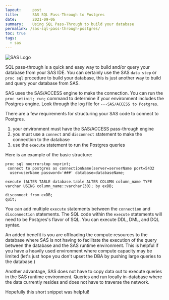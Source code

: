 ```yaml
---
layout:     post
title:      SAS SQL Pass-Through to Postgres 
date:       2021-09-06
summary:    Using SQL Pass-Through to build your database
permalink: /sas-sql-pass-through-postgres/
toc: true
tags:
  - sas
---
```


![SAS Logo](https://richardbright.me/images/postgres.png)

SQL pass-through is a quick and easy way to build and/or query your database from your SAS IDE. You can certainly use the SAS ``data step`` or ``proc sql`` procedure to build your database, this is just another way to build and query your database from SAS. 

SAS uses the SAS/ACCESS engine to make the connection. You can run the ``proc setinit; run;`` command to determine if your environment includes the Postgres engine. Look through the log file for ``---SAS/ACCESS to Postgres``.

There are a few requirements for structuring your SAS code to connect to Postgres. 

1. your environment must have the SAS/ACCESS pass-through engine
2. you must use a ``connect`` and ``disconnect`` statement to make the connection to the database
3. use the ``execute`` statement to run the Postgres queries

Here is an example of the basic structure:
```
proc sql noerrorstop noprint;
 connect to postgres as connectionName(server=serverName port=5432 
  user=userName password='###' database=databaseName;

execute (ALTER TABLE database.table ALTER COLUMN column_name TYPE varchar USING column_name::varchar(30); by exDB;

disconnect from exDB;
quit;
```

You can add multiple ``execute`` statements between the ``connection`` and ``disconnection`` statements. The SQL code within the ``execute`` statements will need to be Postgres's flavor of SQL. You can execute DDL, DML, and DQL syntax. 

An added benefit is you are offloading the compute resources to the database where SAS is not having to facilitate the execution of the query between the database and the SAS runtime environment. This is helpful if you have a heavily used environment where compute capacity may be limited (let's just hope you don't upset the DBA by pushing large queries to the database.) 

Another advantage, SAS does not have to copy data out to execute queries in the SAS runtime environment. Queries and run locally in-database where the data currently resides and does not have to traverse the network. 

Hopefully this short snippet was helpful!